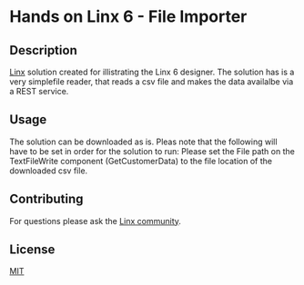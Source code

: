 # Hands on Linx 6 - File Importer

## Description

[Linx](https://linx.software/) solution created for illistrating the Linx 6 designer. The solution has is a very simplefile reader, that reads a csv file and makes the data availalbe via a REST service. 

## Usage

The solution can be downloaded as is. Pleas note that the following will have to be set in order for the solution to run:
Please set the File path on the TextFileWrite component (GetCustomerData) to the file location of the downloaded csv file. 

## Contributing

For questions please ask the [Linx community](https://linx/software/community). 

## License

[MIT](https://github.com/linx-software/template-repo/blob/main/LICENSE.txt)
